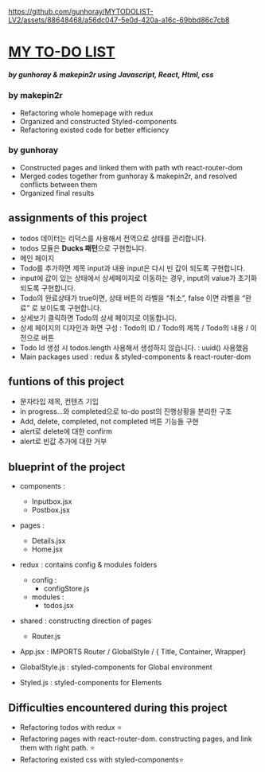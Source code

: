 https://github.com/gunhoray/MYTODOLIST-LV2/assets/88648468/a56dc047-5e0d-420a-a16c-69bbd86c7cb8


# [MY TO-DO LIST](https://mytodolist-lv-2.vercel.app/) 
##### by gunhoray & makepin2r using Javascript, React, Html, css
### by makepin2r
  * Refactoring whole homepage with redux
  * Organized and constructed Styled-components
  * Refactoring existed code for better efficiency
### by gunhoray
  * Constructed pages and linked them with path wth react-router-dom
  * Merged codes together from gunhoray & makepin2r, and resolved conflicts between them
  * Organized final results 

## assignments of this project
  * todos 데이터는 리덕스를 사용해서 전역으로 상태를 관리합니다.
  * todos 모듈은 **Ducks 패턴**으로 구현합니다.
  * 메인 페이지
  * Todo를 추가하면 제목 input과 내용 input은 다시 빈 값이 되도록 구현합니다.
  * input에 값이 있는 상태에서 상세페이지로 이동하는 경우, input의 value가 초기화 되도록 구현합니다.
  * Todo의 완료상태가 true이면, 상태 버튼의 라벨을 “취소”, false 이면 라벨을 “완료” 로 보이도록 구현합니다.
  * 상세보기 클릭하면 Todo의 상세 페이지로 이동합니다.
  * 상세 페이지의 디자인과 화면 구성 : Todo의 ID / Todo의 제목 / Todo의 내용 / 이전으로 버튼
  * Todo Id 생성 시 todos.length 사용해서 생성하지 않습니다. : uuid() 사용했음
  * Main packages used : redux & styled-components & react-router-dom  

## funtions of this project
  * 문자타입 제목, 컨텐츠 기입
  * in progress...와 completed으로 to-do post의 진행상황을 분리한 구조
  * Add, delete, completed, not completed 버튼 기능들 구현
  * alert로 delete에 대한 confirm
  * alert로 빈값 추가에 대한 거부

## blueprint of the project

* components :
  * Inputbox.jsx
  * Postbox.jsx

* pages :
  * Details.jsx
  * Home.jsx

* redux : contains config & modules folders
  * config :
    * configStore.js
  * modules :
    * todos.jsx

* shared : constructing direction of pages
  * Router.js
* App.jsx : IMPORTS Router / GlobalStyle / { Title, Container, Wrapper}
* GlobalStyle.js : styled-components for Global environment 
* Styled.js : styled-components for Elements 
 

## Difficulties encountered during this project
* Refactoring todos with redux ⭐️
* Refactoring pages with react-router-dom. constructing pages, and link them with right path. ⭐️
* Refactoring existed css with styled-components⭐️
